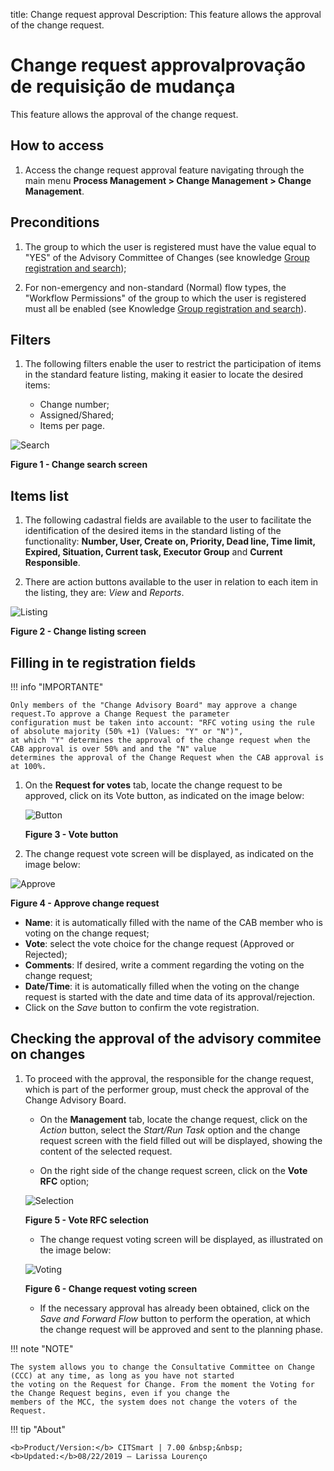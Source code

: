 title: Change request approval
Description: This feature allows the approval of the change request.
# Change request approvalprovação de requisição de mudança

This feature allows the approval of the change request.

How to access
---------------

1. Access the change request approval feature navigating through the main menu 
**Process Management > Change Management > Change Management**.

Preconditions
---------------

1. The group to which the user is registered must have the value equal to "YES" of the Advisory Committee of Changes (see knowledge [Group registration and search](/en-us/citsmart-platform-7/initial-settings/access-settings/user/group.html));

2. For non-emergency and non-standard (Normal) flow types, the "Workflow Permissions" of the group to which the user is registered must all be enabled (see Knowledge [Group registration and search](/en-us/citsmart-platform-7/initial-settings/access-settings/user/group.html)).

Filters
--------

1. The following filters enable the user to restrict the participation of items in the standard feature listing, making it 
easier to locate the desired items:

     - Change number;
     - Assigned/Shared;
     - Items per page.

![Search](images/aprovar.img1.jpg)

**Figure 1 - Change search screen**

Items list
-------------------

1. The following cadastral fields are available to the user to facilitate the identification of the desired items in the 
standard listing of the functionality: **Number, User, Create on, Priority, Dead line, Time limit, Expired, Situation, Current 
task, Executor Group** and **Current Responsible**.

2. There are action buttons available to the user in relation to each item in the listing, they are: *View* and *Reports*.

![Listing](images/aprovar.img2.jpg)

**Figure 2 - Change listing screen**

Filling in te registration fields
-------------------------------------

!!! info "IMPORTANTE"

    Only members of the "Change Advisory Board" may approve a change request.To approve a Change Request the parameter 
    configuration must be taken into account: "RFC voting using the rule of absolute majority (50% +1) (Values: "Y" or "N")", 
    at which "Y" determines the approval of the change request when the CAB approval is over 50% and and the "N" value 
    determines the approval of the Change Request when the CAB approval is at 100%.
    
1. On the **Request for votes** tab, locate the change request to be approved, click on its Vote button, as indicated on the 
image below:

    ![Button](images/aprovar.img3.jpg)

    **Figure 3 - Vote button**

2. The change request vote screen will be displayed, as indicated on the image below:

![Approve](images/aprovar.img4.jpg)

**Figure 4 - Approve change request**

- **Name**: it is automatically filled with the name of the CAB member who is voting on the change request;
- **Vote**: select the vote choice for the change request (Approved or Rejected);
- **Comments**: If desired, write a comment regarding the voting on the change request;
- **Date/Time**: it is automatically filled when the voting on the change request is started with the date and time data of 
its approval/rejection.
- Click on the *Save* button to confirm the vote registration.

Checking the approval of the advisory commitee on changes
------------------------------------------------------------

1. To proceed with the approval, the responsible for the change request, which is part of the performer group, must check the 
approval of the Change Advisory Board.

    - On the **Management** tab, locate the change request, click on the *Action* button, select the *Start/Run Task* option 
    and the change request screen with the field filled out will be displayed, showing the content of the selected request.

    - On the right side of the change request screen, click on the **Vote RFC** option;

    ![Selection](images/aprovar.img5.jpg)

    **Figure 5 - Vote RFC selection**

    - The change request voting screen will be displayed, as illustrated on the image below:

    ![Voting](images/aprovar.img6.jpg)

    **Figure 6 - Change request voting screen**

    - If the necessary approval has already been obtained, click on the *Save and Forward Flow* button to perform the 
    operation, at which the change request will be approved and sent to the planning phase.


!!! note "NOTE"

    The system allows you to change the Consultative Committee on Change (CCC) at any time, as long as you have not started 
    the voting on the Request for Change. From the moment the Voting for the Change Request begins, even if you change the 
    members of the MCC, the system does not change the voters of the Request.
    
!!! tip "About"

    <b>Product/Version:</b> CITSmart | 7.00 &nbsp;&nbsp;
    <b>Updated:</b>08/22/2019 – Larissa Lourenço

